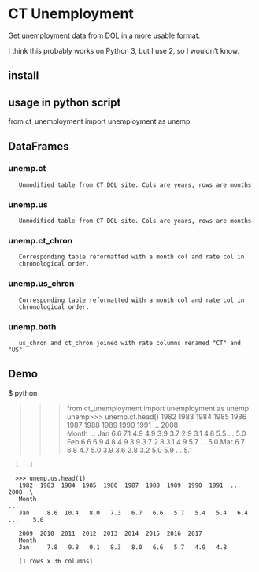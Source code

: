 # CT Unemployment

Get unemployment data from DOL in a more usable format.

I think this probably works on Python 3, but I use 2, so I wouldn't know.

## install

## usage in python script

   from ct_unemployment import unemployment as unemp 

## DataFrames

   ### unemp.ct

       Unmodified table from CT DOL site. Cols are years, rows are months 
   
   ### unemp.us

       Unmodified table from CT DOL site. Cols are years, rows are months 

   ### unemp.ct_chron

       Corresponding table reformatted with a month col and rate col in
       chronological order.

   ### unemp.us_chron

       Corresponding table reformatted with a month col and rate col in
       chronological order.
       
   ### unemp.both

       us_chron and ct_chron joined with rate columns renamed "CT" and "US"

## Demo

   $ python
   >>> from ct_unemployment import unemployment as unemp
   >>> unemp>>> unemp.ct.head()
          1982  1983  1984  1985  1986  1987  1988  1989  1990  1991  ...   2008  \
	  Month                                                              ...
	  Jan     6.6   7.1   4.9   4.9   3.9   3.7   2.9   3.1   4.8   5.5  ...    5.0
	  Feb     6.6   6.9   4.8   4.9   3.9   3.7   2.8   3.1   4.9   5.7  ...    5.0
	  Mar     6.7   6.8   4.7   5.0   3.9   3.6   2.8   3.2   5.0   5.9  ...    5.1

	  [...]

	  >>> unemp.us.head(1)
       1982  1983  1984  1985  1986  1987  1988  1989  1990  1991  ...   2008  \
       Month                                                              ...
       Jan     8.6  10.4   8.0   7.3   6.7   6.6   5.7   5.4   5.4   6.4  ...    5.0

       2009  2010  2011  2012  2013  2014  2015  2016  2017
       Month
       Jan     7.8   9.8   9.1   8.3   8.0   6.6   5.7   4.9   4.8

       [1 rows x 36 columns] 

